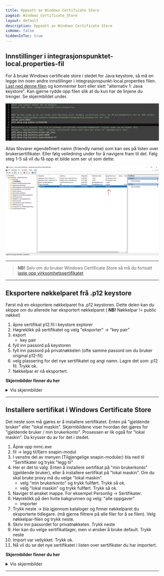 ```yaml
---
title: Oppsett av Windows Certificate Store
pageid: Windows_Certificate_Store
layout: default
description: Oppsett av Windows Certificate Store
isHome: false
hiddenInToc: true
---
```


## Innstillinger i integrasjonspunktet-local.properties-fil

For å bruke Windows certificate store i stedet for Java keystore, så må en legge inn noen andre innstillinger i integrasjonspunkt-local.properties filen. [Last ned denne filen](../resources/integrasjonspunkt-local.properties) og kommenter bort eller slett "alternativ 1: Java keystore". Kan gjerne rydde opp filen slik at du kun har de linjene du trenger. Se skjermbildet under.

![propertiesfil-wcs](../resources/prop_prop.PNG)

Alias tilsvarer egendefinert namn (friendly name) som kan ses på listen over brukersertifikater. Eller følg veiledning under for å navigere fram til det. Følg steg 1-5 så vil du få opp et bilde som ser ut som dette:

![properties-friendlyname](../resources/prop_namn.PNG)

***

> **NB!** Selv om du bruker Windows Certificate Store så må du fortsatt [laste opp virksomhetssertifikatet](http://difi.github.io/move-integrasjonspunkt/vStaging/#laste-opp-public-virksomhetssertifikat)

***

## Eksportere nøkkelparet frå .p12 keystore

Først må en eksportere nøkkelparet fra .p12 keystoren. Dette delen kan du skippe om du allerede har eksportert nøkkelparet ( **NB!** Nøkkelpar != public nøkkel) 

1. åpne sertifikat p12.fil i keystore explorer
2. Høgreklikk på sertifikatet og velg "eksporter" -> "key pair"
3. export
	- key pair
4. fyll inn passord på keystoren
5. fyll inn passord på privatnøkkelen (ofte samme passord om du bruker original p12-fil)
6. velg plassering for det nye sertifikatet og angi namn. Lagre det som .p12 fil. Trykk ok.
7. Nøkkelpar er nå eksportert.

**Skjermbilder finner du her**
<details>
	<summary>
		Vis skjermbilder
	</summary>
	
Steg 2 og 3: eksporter nøkkelpar
![eksporter nøkkelpar](../resources/1_export_pair.png)

Steg 4: Keystore passord
![passord1](../resources/2_export_pair2.PNG)

Steg 5 og 6: Privatnøkkel passord og velg filbane. 
![passord2](../resources/2_export_pair3.PNG)

Steg 7: Nøkkelpar eksportert
![nøkkel eksportert](../resources/2_export_pair4.PNG)

</details>

***

## Installere sertifikat i Windows Certificate Store

Det neste som må gjøres er å installere sertifikatet. Enten på "gjeldende bruker" eller "lokal maskin". Skjermbildene viser hvordan det gjøres for "gjeldende bruker / min brukerkonto". Prosessen er lik også for "lokal maskin". Da krysser du av for det i stedet.

1. Åpne opp mmc.exe
2. fil -> legg til/fjern snapin-modul
3. I venstre del av menyen (Tilgjengelige snapin-moduler) bla ned til "Sertifikater og trykk "legg til"
4. Her er det to valg. Enten å installere sertifikat på "min brukerkonto"(gjeldende bruker), eller å installere sertifikat på "lokal maskin". Om du skal bruke proxy må du velge "lokal maskin". 
	- velg "min brukerkonto" og trykk fullført. Trykk så ok.
	- velg "lokal maskin" og trykk fullført. Trykk så ok.
5. Naviger til ønsket mappe. For eksempel Personlig -> Sertifikater.
6. Høyreklikk på den hvite bakgrunnen og velg: "alle oppgaver" 
	- importer
7. Trykk neste -> bla igjennom kataloger og finner nøkkelparet du eksporterte tidlegare. (må gjerne filtrere på alle filer for å se filen). Velg nøkkelpar-filen og trykk neste.
8. Skriv inn passordet for privatnøkkelen. Trykk neste
9. Her kan du velge sertifikatlager, men vi ønsker å bruke default. Trykk neste
10. Import var vellykket. Trykk ok.
11. Nå vil du se det nye sertifikatet i listen over sertifikater du har importert.

**Skjermbilder finner du her**
<details>
	<summary>
		Vis skjermbilder
	</summary>
	
Steg 2 og 3: Legg til snapin-modul

![legginn_snapin](../resources/5_sert_bruker.PNG)

Steg 4: Velge hvilken snapin-modul som skal brukes
![min brukerkonto](../resources/5_sert_bruker2.PNG)

Steg 5: velge hvor sertifikatet skal installeres
![installasjonspath](../resources/5_sert_bruker3.PNG)

Steg 6: importer .p12-fil

![importer_fil](../resources/5_sert_bruker4.PNG)

Steg 7: finn nøkkelpar-fila 

![velgfil](../resources/5_sert_bruker5.PNG)

Steg 8: Passordet til privatnøkkelen

![privatnøkkel pw](../resources/5_sert_bruker6.PNG)

Steg 9: Velge sertifikatlager

![sertifikatlager](../resources/5_sert_bruker7.PNG)

Steg 10: fullfør import

![Fullfør import](../resources/5_sert_bruker8.PNG)

Steg 11: Sertifikatet er importert. 

![sertifikat_importert](../resources/5_sert_bruker9.PNG)

</details>

***
